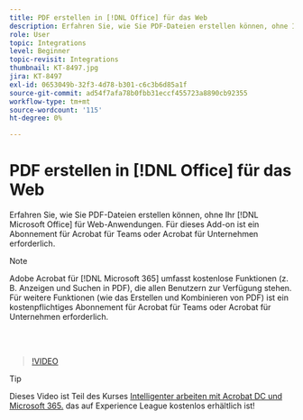 ```yaml
---
title: PDF erstellen in [!DNL Office] für das Web
description: Erfahren Sie, wie Sie PDF-Dateien erstellen können, ohne Ihr [!DNL Microsoft Office] für Web-Anwendungen
role: User
topic: Integrations
level: Beginner
topic-revisit: Integrations
thumbnail: KT-8497.jpg
jira: KT-8497
exl-id: 0653049b-32f3-4d78-b301-c6c3b6d85a1f
source-git-commit: ad54f7afa78b0fbb31eccf455723a8890cb92355
workflow-type: tm+mt
source-wordcount: '115'
ht-degree: 0%

---
```


# PDF erstellen in [!DNL Office] für das Web

Erfahren Sie, wie Sie PDF-Dateien erstellen können, ohne Ihr [!DNL Microsoft Office] für Web-Anwendungen. Für dieses Add-on ist ein Abonnement für Acrobat für Teams oder Acrobat für Unternehmen erforderlich.

>[!NOTE]
>
>Adobe Acrobat für [!DNL Microsoft 365] umfasst kostenlose Funktionen (z. B. Anzeigen und Suchen in PDF), die allen Benutzern zur Verfügung stehen. Für weitere Funktionen (wie das Erstellen und Kombinieren von PDF) ist ein kostenpflichtiges Abonnement für Acrobat für Teams oder Acrobat für Unternehmen erforderlich.

<br> 

>[!VIDEO](https://video.tv.adobe.com/v/337482?quality=12&learn=on&hidetitle=true)

>[!TIP]
>
>Dieses Video ist Teil des Kurses [Intelligenter arbeiten mit Acrobat DC und Microsoft 365.](https://experienceleague.adobe.com/?recommended=Acrobat-U-1-2021.microsoft365) das auf Experience League kostenlos erhältlich ist!
